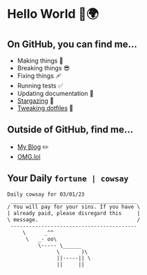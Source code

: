 # Hello World 👋🌍

## On GitHub, you can find me...

- Making things 🧰
- Breaking things 😎
- Fixing things 🩹
- Running tests ✅
- Updating documentation 📝
- [Stargazing](https://github.com/lemonase?tab=stars) 🌟
- [Tweaking dotfiles](https://github.com/lemonase/dotfiles) 📁


## Outside of GitHub, find me...

- [My Blog](https://madjam.dev/) ✏️
- [OMG.lol](https://jam.omg.lol/)

## Your Daily `fortune | cowsay`

```txt
Daily cowsay for 03/01/23
 _________________________________________
/ You will pay for your sins. If you have \
| already paid, please disregard this     |
\ message.                                /
 -----------------------------------------
     \      _^^
      \   _- oo\
          \----- \______
                \       )\
                ||-----|| \
                ||     ||
```

